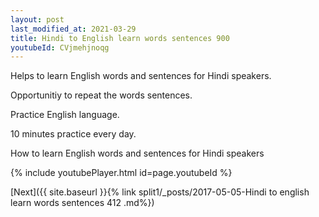 ```yaml
---
layout: post
last_modified_at: 2021-03-29
title: Hindi to English learn words sentences 900 
youtubeId: CVjmehjnoqg
---
```

 
 
Helps to learn English words and sentences for Hindi speakers.

Opportunitiy to repeat the words sentences. 

Practice English language. 
 
10 minutes practice every day. 
 
How to learn English words and sentences for Hindi speakers 
 
{% include youtubePlayer.html id=page.youtubeId %}
 
 
[Next]({{ site.baseurl }}{% link  split1/_posts/2017-05-05-Hindi to english learn words sentences 412 .md%})
 
